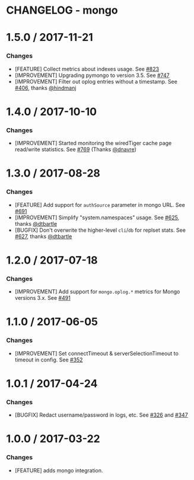 # CHANGELOG - mongo

1.5.0 / 2017-11-21
==================
### Changes

* [FEATURE] Collect metrics about indexes usage. See [#823][]
* [IMPROVEMENT] Upgrading pymongo to version 3.5. See [#747][]
* [IMPROVEMENT] Filter out oplog entries without a timestamp. See [#406][], thanks [@hindmanj][]


1.4.0 / 2017-10-10
==================
### Changes

* [IMPROVEMENT] Started monitoring the wiredTiger cache page read/write statistics. See [#769][] (Thanks [@dnavre][])

1.3.0 / 2017-08-28
==================
### Changes

* [FEATURE] Add support for `authSource` parameter in mongo URL. See [#691][]
* [IMPROVEMENT] Simplify "system.namespaces" usage. See [#625][], thanks [@dtbartle][]
* [BUGFIX] Don't overwrite the higher-level `cli`/`db` for replset stats. See [#627][], thanks [@dtbartle][]

1.2.0 / 2017-07-18
==================
### Changes

* [IMPROVEMENT] Add support for `mongo.oplog.*` metrics for Mongo versions  3.x. See [#491][]

1.1.0 / 2017-06-05
==================
### Changes

* [IMPROVEMENT] Set connectTimeout & serverSelectionTimeout to timeout in config. See [#352][]

1.0.1 / 2017-04-24
==================
### Changes

* [BUGFIX] Redact username/password in logs, etc. See [#326][] and [#347][]

1.0.0 / 2017-03-22
==================

### Changes

* [FEATURE] adds mongo integration.

<!--- The following link definition list is generated by PimpMyChangelog --->
[#326]: https://github.com/DataDog/integrations-core/issues/326
[#347]: https://github.com/DataDog/integrations-core/issues/347
[#352]: https://github.com/DataDog/integrations-core/issues/352
[#406]: https://github.com/DataDog/integrations-core/issues/406
[#491]: https://github.com/DataDog/integrations-core/issues/491
[#625]: https://github.com/DataDog/integrations-core/issues/625
[#627]: https://github.com/DataDog/integrations-core/issues/627
[#691]: https://github.com/DataDog/integrations-core/issues/691
[#747]: https://github.com/DataDog/integrations-core/issues/747
[#769]: https://github.com/DataDog/integrations-core/issues/769
[#823]: https://github.com/DataDog/integrations-core/issues/823
[@dnavre]: https://github.com/dnavre
[@dtbartle]: https://github.com/dtbartle
[@hindmanj]: https://github.com/hindmanj